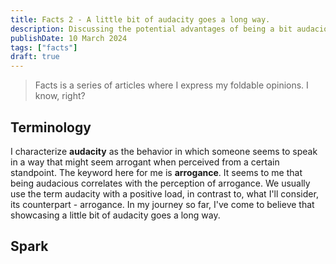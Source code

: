 ```yaml
---
title: Facts 2 - A little bit of audacity goes a long way.
description: Discussing the potential advantages of being a bit audacious
publishDate: 10 March 2024
tags: ["facts"]
draft: true
---
```


> Facts is a series of articles where I express my foldable opinions. I know, right?

## Terminology

I characterize **audacity** as the behavior in which someone seems to speak in a way that might seem arrogant when perceived from a certain standpoint. The keyword here for me is **arrogance**. It seems to me that being audacious correlates with the perception of arrogance. We usually use the term audacity with a positive load, in contrast to, what I'll consider, its counterpart - arrogance. In my journey so far, I've come to believe that showcasing a little bit of audacity goes a long way.

## Spark


